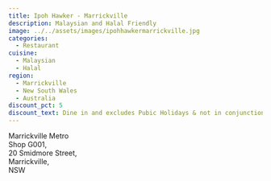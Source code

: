 ```yaml
---
title: Ipoh Hawker - Marrickville
description: Malaysian and Halal Friendly
image: ../../assets/images/ipohhawkermarrickville.jpg
categories:
  - Restaurant
cuisine:
  - Malaysian
  - Halal
region:
  - Marrickville
  - New South Wales
  - Australia
discount_pct: 5
discount_text: Dine in and excludes Pubic Holidays & not in conjunction with any other offer
---
```

Marrickville Metro\
Shop G001,\
20 Smidmore Street,\
Marrickville, \
NSW

